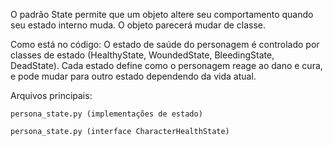O padrão State permite que um objeto altere seu comportamento quando seu estado interno muda. O objeto parecerá mudar de classe.

Como está no código:
O estado de saúde do personagem é controlado por classes de estado (HealthyState, WoundedState, BleedingState, DeadState). Cada estado define como o personagem reage ao dano e cura, e pode mudar para outro estado dependendo da vida atual.

Arquivos principais:

    persona_state.py (implementações de estado)

    persona_state.py (interface CharacterHealthState)